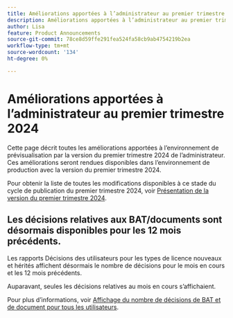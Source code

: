```yaml
---
title: Améliorations apportées à l’administrateur au premier trimestre 2024
description: Améliorations apportées à l’administrateur au premier trimestre 2024
author: Lisa
feature: Product Announcements
source-git-commit: 78ce8d59ffe291fea524fa58cb9ab4754219b2ea
workflow-type: tm+mt
source-wordcount: '134'
ht-degree: 0%

---
```


# Améliorations apportées à l’administrateur au premier trimestre 2024

Cette page décrit toutes les améliorations apportées à l’environnement de prévisualisation par la version du premier trimestre 2024 de l’administrateur. Ces améliorations seront rendues disponibles dans l’environnement de production avec la version du premier trimestre 2024.

Pour obtenir la liste de toutes les modifications disponibles à ce stade du cycle de publication du premier trimestre 2024, voir [Présentation de la version du premier trimestre 2024](/help/quicksilver/product-announcements/product-releases/24-q1-release-activity/24-q1-release-overview.md).

## Les décisions relatives aux BAT/documents sont désormais disponibles pour les 12 mois précédents.

Les rapports Décisions des utilisateurs pour les types de licence nouveaux et hérités affichent désormais le nombre de décisions pour le mois en cours et les 12 mois précédents.

Auparavant, seules les décisions relatives au mois en cours s’affichaient.

Pour plus d’informations, voir [Affichage du nombre de décisions de BAT et de document pour tous les utilisateurs](/help/quicksilver/review-and-approve-work/tips-tricks-troubleshooting-approvals/view-number-of-decisions-for-users.md).
